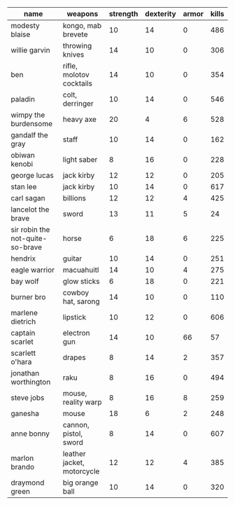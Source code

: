 | name                             | weapons                    | strength | dexterity | armor | kills |
|----------------------------------|----------------------------|----------|-----------|-------|-------|
| modesty blaise                   | kongo, mab brevete         | 10       | 14        | 0     | 486   |
| willie garvin                    | throwing knives            | 14       | 10        | 0     | 306   |
| ben                              | rifle, molotov cocktails   | 14       | 10        | 0     | 354   |
| paladin                          | colt, derringer            | 10       | 14        | 0     | 546   |
| wimpy the burdensome             | heavy axe                  | 20       | 4         | 6     | 528   |
| gandalf the gray                 | staff                      | 10       | 14        | 0     | 162   |
| obiwan kenobi                    | light saber                | 8        | 16        | 0     | 228   |
| george lucas                     | jack kirby                 | 12       | 12        | 0     | 205   |
| stan lee                         | jack kirby                 | 10       | 14        | 0     | 617   |
| carl sagan                       | billions                   | 12       | 12        | 4     | 425   |
| lancelot the brave               | sword                      | 13       | 11        | 5     | 24    |
| sir robin the not-quite-so-brave | horse                      | 6        | 18        | 6     | 225   |
| hendrix                          | guitar                     | 10       | 14        | 0     | 251   |
| eagle warrior                    | macuahuitl                 | 14       | 10        | 4     | 275   |
| bay wolf                         | glow sticks                | 6        | 18        | 0     | 221   |
| burner bro                       | cowboy hat, sarong         | 14       | 10        | 0     | 110   |
| marlene dietrich                 | lipstick                   | 10       | 12        | 0     | 606   |
| captain scarlet                  | electron gun               | 14       | 10        | 66    | 57    |
| scarlett o'hara                  | drapes                     | 8        | 14        | 2     | 357   |
| jonathan worthington             | raku                       | 8        | 16        | 0     | 494   |
| steve jobs                       | mouse, reality warp        | 8        | 16        | 8     | 259   |
| ganesha                          | mouse                      | 18       | 6         | 2     | 248   |
| anne bonny                       | cannon, pistol, sword      | 8        | 14        | 0     | 607   |
| marlon brando                    | leather jacket, motorcycle | 12       | 12        | 4     | 385   |
| draymond green                   | big orange ball            | 10       | 14        | 0     | 320   |


